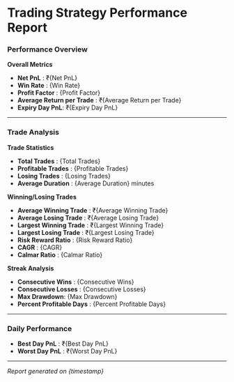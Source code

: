 # Trading Strategy Performance Report

### Performance Overview

**Overall Metrics**

* **Net PnL** : ₹{Net PnL}
* **Win Rate** : {Win Rate}
* **Profit Factor** : {Profit Factor}
* **Average Return per Trade** : ₹{Average Return per Trade}
* **Expiry Day PnL**: ₹{Expiry Day PnL}

---

### Trade Analysis

**Trade Statistics**

* **Total Trades** : {Total Trades}
* **Profitable Trades** : {Profitable Trades}
* **Losing Trades** : {Losing Trades}
* **Average Duration** : {Average Duration} minutes

**Winning/Losing Trades**

* **Average Winning Trade** : ₹{Average Winning Trade}
* **Average Losing Trade** : ₹{Average Losing Trade}
* **Largest Winning Trade** : ₹{Largest Winning Trade}
* **Largest Losing Trade** : ₹{Largest Losing Trade}
* **Risk Reward Ratio** : {Risk Reward Ratio}
* **CAGR** : {CAGR}
* **Calmar Ratio** : {Calmar Ratio}

**Streak Analysis**

* **Consecutive Wins** : {Consecutive Wins}
* **Consecutive Losses** : {Consecutive Losses}
* **Max Drawdown**: {Max Drawdown}
* **Percent Profitable Days** : {Percent Profitable Days}

---

### Daily Performance

* **Best Day PnL** : ₹{Best Day PnL}
* **Worst Day PnL** : ₹{Worst Day PnL}

---

*Report generated on {timestamp}*
